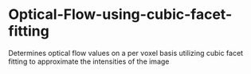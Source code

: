 # Optical-Flow-using-cubic-facet-fitting
Determines optical flow values on a per voxel basis utilizing cubic facet fitting to approximate the intensities of the image
